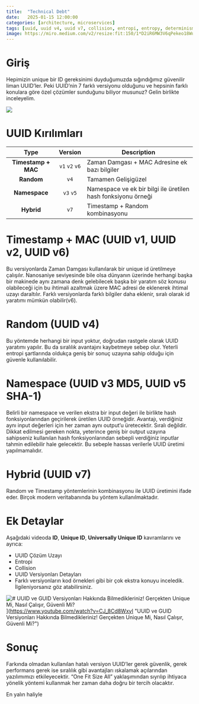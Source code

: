 ```yaml
---
title:  "Technical Debt"
date:   2025-01-15 12:00:00
categories: [architecture, microservices]
tags: [uuid, uuid v4, uuid v7, collision, entropi, entropy, determinism, determinizm, nasıl yapılır, technical, debt, technicaldebt, mehmetcemyucel, türkçe, mehmet cem yücel]
image: https://miro.medium.com/v2/resize:fit:150/1*D2iR6MW3V6qPekeo18WuBQ.png
---
```


# Giriş

Hepimizin unique bir ID gereksinimi duyduğumuzda sığındığımız güvenilir liman UUID’ler. Peki UUID’nin 7 farklı versiyonu olduğunu ve hepsinin farklı konulara göre özel çözümler sunduğunu biliyor musunuz? Gelin birlikte inceleyelim.

![](https://miro.medium.com/v2/resize:fit:700/1*D2iR6MW3V6qPekeo18WuBQ.png)

# UUID Kırılımları

Type | Version | Description 
:---: | :---: | ---
**Timestamp + MAC** | `v1` `v2` `v6` | Zaman Damgası + MAC Adresine ek bazı bilgiler
**Random** | `v4` | Tamamen Gelişigüzel
**Namespace** | `v3` `v5` | Namespace ve ek bir bilgi ile üretilen hash fonksiyonu örneği
**Hybrid** | `v7` | Timestamp + Random kombinasyonu

# Timestamp + MAC (UUID v1, UUID v2, UUID v6)

Bu versiyonlarda Zaman Damgası kullanılarak bir unique id üretilmeye çalışılır. Nanosaniye seviyesinde bile olsa dünyanın üzerinde herhangi başka bir makinede aynı zamana denk gelebilecek başka bir yaratım söz konusu olabileceği için bu ihtimali azaltmak üzere MAC adresi de eklenerek ihtimal uzayı daraltılır. Farklı versiyonlarda farklı bilgiler daha eklenir, sıralı olarak id yaratımı mümkün olabilir(v6).

# Random (UUID v4)

Bu yöntemde herhangi bir input yoktur, doğrudan rastgele olarak UUID yaratımı yapılır. Bu da sıralılık avantajını kaybetmeye sebep olur. Yeterli entropi şartlarında oldukça geniş bir sonuç uzayına sahip olduğu için güvenle kullanılabilir.

# Namespace (UUID v3 MD5, UUID v5 SHA-1)

Belirli bir namespace ve verilen ekstra bir input değeri ile birlikte hash fonksiyonlarından geçirilerek üretilen UUID örneğidir. Avantajı, verdiğiniz aynı input değerleri için her zaman aynı output’u üretecektir. Sıralı değildir. Dikkat edilmesi gereken nokta, yeterince geniş bir output uzayına sahipseniz kullanılan hash fonksiyonlarından sebepli verdiğiniz inputlar tahmin edilebilir hale gelecektir. Bu sebeple hassas verilerle UUID üretimi yapılmamalıdır.

# Hybrid (UUID v7)

Random ve Timestamp yöntemlerinin kombinasyonu ile UUID üretimini ifade eder. Birçok modern veritabanında bu yöntem kullanılmaktadır.

# Ek Detaylar

Aşağıdaki videoda  **ID**,  **Unique ID**,  **Universally Unique ID**  kavramlarını ve ayrıca:

- UUID Çözüm Uzayı
- Entropi
- Collision
- UUID Versiyonları Detayları
- Farklı versiyonların kod örnekleri gibi bir çok ekstra konuyu inceledik. İlgileniyorsanız göz atabilirsiniz.

![# UUID ve GUID Versiyonları Hakkında Bilmedikleriniz! Gerçekten Unique Mi, Nasıl Çalışır, Güvenli Mi?](https://img.youtube.com/vi/CJ_8Cd8WxyI/0.jpg)](https://www.youtube.com/watch?v=CJ_8Cd8WxyI "UUID ve GUID Versiyonları Hakkında Bilmedikleriniz! Gerçekten Unique Mi, Nasıl Çalışır, Güvenli Mi?")

# Sonuç

Farkında olmadan kullanılan hatalı versiyon UUID’ler gerek güvenlik, gerek performans gerek ise sıralılık gibi avantajları ıskalamak açılarından yazılımımızı etkileyecektir. “One Fit Size All” yaklaşımından sıyrılıp ihtiyaca yönelik yöntemi kullanmak her zaman daha doğru bir tercih olacaktır.

En yalın haliyle
